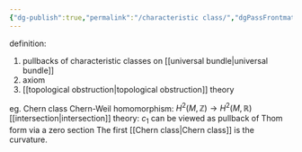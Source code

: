 ```yaml
---
{"dg-publish":true,"permalink":"/characteristic class/","dgPassFrontmatter":true,"created":"2024-11-24T14:21:12.350+01:00","updated":"2025-04-30T12:33:40.418+02:00"}
---
```


definition:
1. pullbacks of characteristic classes on [[universal bundle\|universal bundle]]
2. axiom
3. [[topological obstruction\|topological obstruction]] theory

eg. Chern class
Chern-Weil homomorphism: $H^{2}(M,\mathbb{Z})\rightarrow H^{2}(M,\mathbb{R})$
[[intersection\|intersection]] theory: $c_{1}$ can be viewed as pullback of Thom form via a zero section
The first [[Chern class\|Chern class]] is the curvature.
